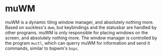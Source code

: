 # muWM

muWM is a dynamic tiling window manager, and absolutely nothing more.
Based on suckless's `dwm`, but keybindings and the statusbar are handled by other programs.
muWM is only responsible for placing windows on the screen, and absolutely nothing more.
The window manager is controlled by the program `muctl`, which can querry muWM for information and send it commands, similar to bspwm's `bspc`.
